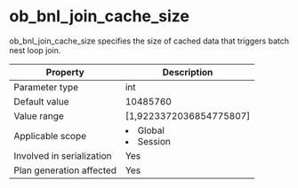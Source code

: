 ob_bnl_join_cache_size
===========================================
<!-- # docslug#/oceanbase-database/oceanbase-database/V4.0.0/ob_bnl_join_cache_size-1-2-3 -->
ob_bnl_join_cache_size specifies the size of cached data that triggers batch nest loop join.


| **Property** | **Description** |
|----------|------------------------------------------------------------------------------------------------------------|
| Parameter type | int |
| Default value | 10485760 |
| Value range | [1,9223372036854775807] |
| Applicable scope | <li> Global   <li> Session |
| Involved in serialization | Yes |
| Plan generation affected | Yes |


